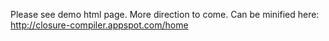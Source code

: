 Please see demo html page.  More direction to come.  Can be minified here: http://closure-compiler.appspot.com/home